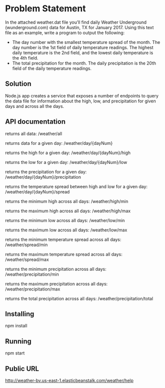 Problem Statement
======
 
In the attached weather.dat file you’ll find daily Weather Underground (wunderground.com) data for Austin, TX for January 2017.  Using this text file as an example, write a program to output the following:
 
*   The day number with the smallest temperature spread of the month.  The day number is the 1st field of daily temperature readings.  The highest daily temperature is the 2nd field, and the lowest daily temperature is the 4th field.
*   The total precipitation for the month.  The daily precipitation is the 20th field of the daily temperature readings.

Solution
------

Node.js app creates a service that exposes a number of endpoints to query the data file for information
about the high, low, and precipitation for given days and across all the days.


API documentation
------
returns all data: /weather/all

returns data for a given day: /weather/day/{dayNum}

returns the high for a given day: /weather/day/{dayNum}/high

returns the low for a given day: /weather/day/{dayNum}/low

returns the precipitation for a given day: /weather/day/{dayNum}/precipitation

returns the temperature spread between high and low for a given day: /weather/day/{dayNum}/spread

returns the minimum high across all days: /weather/high/min

returns the maximum high across all days: /weather/high/max

returns the minimum low across all days: /weather/low/min

returns the maximum low across all days: /weather/low/max

returns the minimum temperature spread across all days: /weather/spread/min

returns the maximum temperature spread across all days: /weather/spread/max

returns the minimum precipitation across all days: /weather/precipitation/min

returns the maximum precipitation across all days: /weather/precipitation/max

returns the total precipitation across all days: /weather/precipitation/total


Installing
------
npm install


Running
------
npm start


Public URL
------
http://weather-bv.us-east-1.elasticbeanstalk.com/weather/help
